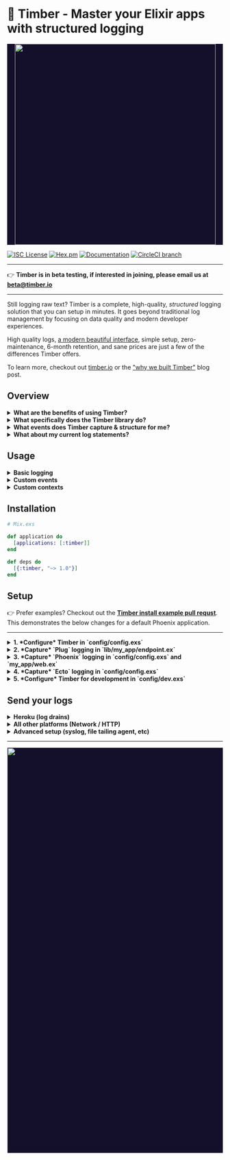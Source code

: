 # :evergreen_tree: Timber - Master your Elixir apps with structured logging

<p align="center" style="background: #140f2a;">
<a href="http://github.com/timberio/timber-elixir"><img src="http://files.timber.io/images/ruby-library-readme-header.gif" height="469" /></a>
</p>

[![ISC License](https://img.shields.io/badge/license-ISC-ff69b4.svg)](LICENSE.md) [![Hex.pm](https://img.shields.io/hexpm/v/timber.svg?maxAge=18000=plastic)](https://hex.pm/packages/timber) [![Documentation](https://img.shields.io/badge/hexdocs-latest-blue.svg)](https://hexdocs.pm/timber/index.html) [![CircleCI branch](https://img.shields.io/circleci/project/timberio/timber-elixir/master.svg?maxAge=18000=plastic)](https://circleci.com/gh/timberio/timber-elixir/tree/master)

---

:point_right: **Timber is in beta testing, if interested in joining, please email us at [beta@timber.io](mailto:beta@timber.io)**

---

Still logging raw text? Timber is a complete, high-quality, *structured* logging solution that you
can setup in minutes. It goes beyond traditional log management by focusing on data quality and
modern developer experiences.

High quality logs, [a modern beautiful interface](https://timber.io), simple setup,
zero-maintenance, 6-month retention, and sane prices are just a few of the differences Timber
offers.

To learn more, checkout out [timber.io](https://timber.io) or the
["why we built Timber"](http://moss-ibex2.cloudvent.net/blog/why-were-building-timber/)
blog post.


## Overview

<details><summary><strong>What are the benefits of using Timber?</strong></summary><p>

1. **Data quality.** The usefulness of your logs starts here. This is why we ship libraries like
   this one; a fundamental difference from parsing. Timber maintains the entire process of
   structuring your logs from *within* your application: from framework logs, to 3rd party logs,
   to custom events. Moreover, Timber adds data that otherwise wouldn't be in the line; data you
   can't obtain from parsing alone.
2. **Human readability.** Structuring your logs usually means they become unreadable. Timber
   *augments* your logs with structured data. Meaning we do not alter the original log message.
   And in the Timber console, you'll see the humany-friendly message. Click the line, and you'll
   get access to all of the structured data in a slide out panel. :open_mouth:
3. **Reliable downstream consumption.** All log events adhere to a
   [normalized, shared, schema](https://github.com/timberio/log-event-json-schema) that follows
   [semantic versioning](http://semver.org/) and goes through a [standard release process](https://github.com/timberio/log-event-json-schema/releases).
   This means you can rely on the structure of your logs and interact consistently with them
   across apps of any language: queries, graphs, alerts, and other downstream consumers. No
   surprises, less breakage, more reliability, happier developers. :smile:
4. **Zero risk of code debt or lock-in.** Logging is a standard that has been around since the dawn
   of computers. It's built into every language, framework, and library. Timber adheres strictly
   to the default `Logger` interface. There are no special APIs, and no need to pepper your app
   with Timber specific code. It's just better logging. If you choose to stop using Timber, you
   can do so without consequence.
5. **Long term retention.** Timber is designed on modern big-data principles. As a result, we can
   offer 6+ months of retention at prices cheaper than alternatives offering <1 month.
   This allows you to unlock your logs for purposes beyond debugging.

---

</p></details>

<details><summary><strong>What specifically does the Timber library do?</strong></summary><p>

1. Automatically captures and structures your framework and 3rd party logs. (see next question)
2. Adds useful context to every log line. (see next question)
3. Provides a [framework for logging custom structured events](#what-about-custom-events).
4. Offers transport strategies to [send your logs](#send-your-logs) to the Timber service.

---

</p></details>

<details><summary><strong>What events does Timber capture & structure for me?</strong></summary><p>

Out of the box you get everything in the [`Timber.Events`](lib/timber/events) namespace:

1. [Controller Call Event](lib/timber/events/controller_call_event.ex)
2. [Exception Event](lib/timber/events/exception_event.ex)
3. [HTTP Client Request Event (outgoing)](lib/timber/events/http_client_request_event.ex)
4. [HTTP Client Response Event](lib/timber/events/http_client_response_event.ex)
5. [HTTP Server Request Event (incoming)](lib/timber/events/http_server_request_event.ex)
6. [HTTP Server Response Event](lib/timber/events/http_server_response_event.ex)
7. [SQL Query Event](lib/timber/events/sql_query_event.ex)
8. [Template Render Event](lib/timber/events/template_render_event.ex)
9. ...more coming soon, [file an issue](https://github.com/timberio/timber-elixir/issues) to request.

We also add context to every log, everything in the [`Timber.Contexts`](lib/timber/contexts)
namespace. Context is structured data representing the current environment when the log line was written.
It is included in every log line. Think of it like join data for your logs:

1. [HTTP Context](lib/timber/contexts/http_context.ex)
2. [Organization Context](lib/timber/contexts/organization_context.ex)
3. [Server Context](lib/timber/contexts/server_context.ex)
4. [System Context](lib/timber/contexts/system_context.ex)
5. [Runtime Context](lib/timber/contexts/runtime_context.ex)
5. [User Context](lib/timber/contexts/user_context.ex)
6. ...more coming soon, [file an issue](https://github.com/timberio/timber-elixir/issues) to request.

---

</p></details>

<details><summary><strong>What about my current log statements?</strong></summary><p>

They'll continue to work as expected. Timber adheres strictly to the default `Logger` interface
and will never deviate in *any* way.

In fact, traditional log statements for non-meaningful events, debug statements, etc, are
encouraged. In cases where the data is meaningful, consider [logging a custom event](#usage).

</p></details>

## Usage

<details><summary><strong>Basic logging</strong></summary><p>

No client, no special API, no magic, just use `Logger` as normal:

```elixir
Logger.info("My log message")
```

---

</p></details>

<details><summary><strong>Custom events</strong></summary><p>

1. Log a map (simplest)

  The simplest way to send an event and kick the tires:

  ```elixir
  event_data = %{customer_id: "xiaus1934", amount: 1900, currency: "USD"}
  Logger.info("Payment rejected", event: %{type: :payment_rejected, data: event_data})
  ```

2. Log a struct (recommended)

  Defining structs for your important events just feels oh so good :) It creates a strong contract
  with down stream consumers and gives you compile time guarantees.

  ```elixir
  def PaymentRejectedEvent do
    use Timber.Events.CustomEvent, type: :payment_rejected

    @enforce_keys [:customer_id, :amount, :currency]
    defstruct [:customer_id, :amount, :currency]

    def message(%__MODULE__{customer_id: customer_id}) do
      "Payment rejected for #{customer_id}"
    end
  end

  event = %PaymentRejectedEvent{customer_id: "xiaus1934", amount: 1900, currency: "USD"}
  message = PaymentRejectedEvent.message(event)
  Logger.info(message, event: event)
  ```

* `:type` is how Timber classifies the event, it creates a namespace for the data you send.
* Also, notice there is no mention of Timber in the above code. Just plain old logging.

#### What about regular Hashes, JSON, or logfmt?

Go for it! Timber will parse the data server side, but we *highly* recommend the above examples.
Providing a `:type` allows timber to classify the event, create a namespace for the data you
send, and make it easier to search, graph, alert, etc.

```ruby
Logger.info(%{key: "value"})
Logger.info('{"key": "value"}')
Logger.info("key=value")
```

---

</p></details>

<details><summary><strong>Custom contexts</strong></summary><p>

Context is additional data shared across log lines. Think of it like join data. For example, the
`http.request_id` is included in the context, allowing you to view all log lines related to that
request ID. Not just the lines that contain the value.

1. Add a map (simplest)

  The simplest way to add context is:

  ```elixir
  Timber.add_context(%{type: :build, data: %{version: "1.0.0"}})
  ```

  This adds context data keyspaces by `build`.

2. Add a struct (recommended)

  Just like events, we recommend defining your custom contexts. It makes a stronger contract
  with downstream consumers.

  ```elixir
  def BuildContext do
    use Timber.Contexts.CustomContext, type: :build
    @enforce_keys [:version]
    defstruct [:version]
  end

  Timber.add_context(%BuildContext{version: "1.0.0"})
  ```

</p></details>


## Installation

```elixir
# Mix.exs

def application do
  [applications: [:timber]]
end

def deps do
  [{:timber, "~> 1.0"}]
end
```


## Setup

:point_right: Prefer examples? Checkout out the **[Timber install example pull requst](https://github.com/timberio/elixir-phoenix-example-app/pull/1/files)**.
This demonstrates the below changes for a default Phoenix application.

---

<details><summary><strong>1. *Configure* Timber in `config/config.exs`</strong></summary><p>

Replace *any* existing `config :logger` calls with:

```elixir
# config/config.exs

config :logger,
  backends: [Timber.LoggerBackend],
  handle_otp_reports: false # Timber handles errors, structures them, and adds additional metadata

config :timber, :capture_errors, true
```

</p></details>

<details><summary><strong>2. *Capture* `Plug` logging in `lib/my_app/endpoint.ex`</strong></summary><p>

:point_right: *Skip if you are not using `Plug`.*

```elixir
# lib/my_app/endpoint.ex

plug Plug.Logger # <--- REMOVE THIS LINE

...

# ADD THESE LINES
# Insert at the bottom, immediately before `plug MyApp.Router`
plug Timber.Integrations.ContextPlug
plug Timber.Integrations.EventPlug

plug MyApp.Router
```

* Be sure to insert these plugs at the bottom of your `endpoint.ex` file, *immediately* before
  `plug MyApp.Router`. This ensures Timber captures the request ID and other useful context.

</p></details>

<details><summary><strong>3. *Capture* `Phoenix` logging in `config/config.exs` and `my_app/web.ex`</strong></summary><p>

:point_right: *Skip if you are not using `Phoenix`.*

```elixir
# config/config.exs

config :my_app, MyApp.Endpoint,
  instrumenters: [Timber.Integrations.PhoenixInstrumenter]
```

Now that Timber is handling logging, disable Phoenix logging with:

```elixir
# my_app/web.ex

def controller do
  quote do
    use Phoenix.Controller, log: false # <--- Add log: false
  end
end
```

</p></details>

<details><summary><strong>4. *Capture* `Ecto` logging in `config/config.exs`</strong></summary><p>

:point_right: *Skip if you are not using `Ecto`.*

```elixir
# config/config.exs

config :my_app, MyApp.Repo,
  loggers: [{Timber.Integrations.EctoLogger, :log, [:info]}]
```

</p></details>

<details><summary><strong>5. *Configure* Timber for development in `config/dev.exs`</strong></summary><p>

Now that Timber is all set up, we want to make sure it's development friendly:

```elixir
# config/dev.exs

config :timber, :io_device,
  colorize: true,
  format: :logfmt,
  print_timestamps: true,
  print_log_level: true,
  print_metadata: false
```

</p></details>


## Send your logs

<details><summary><strong>Heroku (log drains)</strong></summary><p>

The recommended strategy for Heroku is to setup a
[log drain](https://devcenter.heroku.com/articles/log-drains). To get your Timber log drain URL:

**--> [Add your app to Timber](https://app.timber.io)**

---

</p></details>

<details><summary><strong>All other platforms (Network / HTTP)</strong></summary><p>

Timber does *not* force an HTTP client on you. The following instruction utilize the Timber default
`Timber.Transports.HTTP.HackneyClient`. This is a highly efficient client that utilizes hackney,
batching, stay alive connections, connection pools, and msgpack to deliver logs with high
throughput and little overhead. If you'd like to use another client see
`Timber.Transports.HTTP.Client`.

1. *Add* HTTP dependencies to `mix.exs`:

  ```elixir
  # Elixir >= 1.4? Adding the applications list is optional.
  def application do
    [applications: [:hackney, :timber]] # <-- Be sure to add hackney!
  end

  def deps do
    [
      {:timber, "~> 1.0"},
      {:hackney, "~> 1.6"} # <-- ADD ME
    ]
  end
  ```

2. *Configure* Timber to use the Network transport in `config/prod.exs`:

  ```elixir
  # config/prod.exs

  config :timber,
    transport: Timber.Transports.Network,
    api_key: System.get_env("TIMBER_LOGS_KEY")

  config :timber, :http_transport,
    http_client: Timber.Transports.HTTP.HackneyClient,
    api_key: System.get_env("TIMBER_LOGS_KEY")
  ```

3. Obtain your Timber API :key: by **[adding your app in Timber](https://app.timber.io)**.

4. Assign your API key to the `TIMBER_LOGS_KEY` environment variable.

* Note: we use the `Network` transport so that we can upgrade protocols in the future if we
  deem it more efficient. For example, TCP. If you want to use strictly HTTP, simply replace
  `Timber.Transports.Network` with `Timber.Transports.HTTP`.

---

</p></details>

<details><summary><strong>Advanced setup (syslog, file tailing agent, etc)</strong></summary><p>

Checkout our [docs](https://timber.io/docs) for a comprehensive list of install instructions.

</p></details>


---

<p align="center" style="background: #140f2a;">
<a href="http://github.com/timberio/timber-elixir"><img src="http://files.timber.io/images/ruby-library-readme-log-truth.png" height="947" /></a>
</p>
